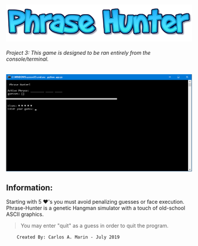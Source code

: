 ![Phrase Hunter](logo.png)
###### Project 3: *This game is designed to be ran entirely from the console/terminal.*
![Preview](SS.png)



## Information:
Starting with 5 ♥'s you must avoid penalizing guesses or face execution.
Phrase-Hunter is a genetic Hangman simulator with a touch of old-school ASCII graphics.

>You may enter "quit" as a guess in order to quit the program.

        Created By: Carlos A. Marin - July 2019
